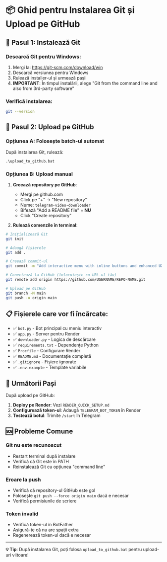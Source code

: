 # 📦 Ghid pentru Instalarea Git și Upload pe GitHub

## 🔧 Pasul 1: Instalează Git

### Descarcă Git pentru Windows:
1. Mergi la: https://git-scm.com/download/win
2. Descarcă versiunea pentru Windows
3. Rulează installer-ul și urmează pașii
4. **IMPORTANT**: În timpul instalării, alege "Git from the command line and also from 3rd-party software"

### Verifică instalarea:
```bash
git --version
```

## 🚀 Pasul 2: Upload pe GitHub

### Opțiunea A: Folosește batch-ul automat
După instalarea Git, rulează:
```cmd
.\upload_to_github.bat
```

### Opțiunea B: Upload manual

1. **Creează repository pe GitHub**:
   - Mergi pe github.com
   - Click pe "+" → "New repository"
   - Nume: `telegram-video-downloader`
   - Bifează "Add a README file" = **NU**
   - Click "Create repository"

2. **Rulează comenzile în terminal**:
```bash
# Inițializează Git
git init

# Adaugă fișierele
git add .

# Creează commit-ul
git commit -m "Add interactive menu with inline buttons and enhanced UX"

# Conectează la GitHub (înlocuiește cu URL-ul tău)
git remote add origin https://github.com/USERNAME/REPO-NAME.git

# Upload pe GitHub
git branch -M main
git push -u origin main
```

## 📋 Fișierele care vor fi încărcate:

- ✅ `bot.py` - Bot principal cu meniu interactiv
- ✅ `app.py` - Server pentru Render
- ✅ `downloader.py` - Logica de descărcare
- ✅ `requirements.txt` - Dependențe Python
- ✅ `Procfile` - Configurare Render
- ✅ `README.md` - Documentație completă
- ✅ `.gitignore` - Fișiere ignorate
- ✅ `.env.example` - Template variabile

## 🔄 Următorii Pași

După upload pe GitHub:
1. **Deploy pe Render**: Vezi `RENDER_QUICK_SETUP.md`
2. **Configurează token-ul**: Adaugă `TELEGRAM_BOT_TOKEN` în Render
3. **Testează botul**: Trimite `/start` în Telegram

## 🆘 Probleme Comune

### Git nu este recunoscut
- Restart terminal după instalare
- Verifică că Git este în PATH
- Reinstalează Git cu opțiunea "command line"

### Eroare la push
- Verifică că repository-ul GitHub este gol
- Folosește `git push --force origin main` dacă e necesar
- Verifică permisiunile de scriere

### Token invalid
- Verifică token-ul în BotFather
- Asigură-te că nu are spații extra
- Regenerează token-ul dacă e necesar

---

**💡 Tip**: După instalarea Git, poți folosa `upload_to_github.bat` pentru upload-uri viitoare!